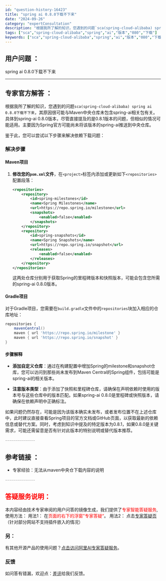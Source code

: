 ```yaml
---
id: "question-history-16423"
title: "spring ai 0.8.0下载不下来"
date: "2024-09-26"
category: "expertConsultation"
description: "根据我所了解的知识，您遇到的问题`scа(spring-cloud-alibaba) spring ai 0.8.0下载不下来`，其原因很可能与Maven中央仓库未包含spring-ai相关包有关。具体到spring-ai 0.8.0版本，尽管直接提及的是0.8.1版本的问题，但相似的情况可能适用。"
tags: ["sca","spring-cloud-alibaba","spring","ai","版本","080","下载"]
keywords: ["sca","spring-cloud-alibaba","spring","ai","版本","080","下载"]
---
```


## 用户问题 ： 
 spring ai 0.8.0下载不下来  

---------------
## 专家官方解答 ：

根据我所了解的知识，您遇到的问题`scа(spring-cloud-alibaba) spring ai 0.8.0下载不下来`，其原因很可能与Maven中央仓库未包含spring-ai相关包有关。具体到spring-ai 0.8.0版本，尽管直接提及的是0.8.1版本的问题，但相似的情况可能适用。主要因为Spring官方可能尚未将该版本的spring-ai推送到中央仓库。

鉴于此，您可以尝试以下步骤来解决依赖下载问题：

### 解决步骤

#### Maven项目

1. **修改您的`pom.xml`文件**，在`<project>`标签内添加或更新如下`<repositories>`配置段落：

   ```xml
   <repositories>
       <repository>
           <id>spring-milestones</id>
           <name>Spring Milestones</name>
           <url>https://repo.spring.io/milestone</url>
           <snapshots>
               <enabled>false</enabled>
           </snapshots>
       </repository>
       <repository>
           <id>spring-snapshots</id>
           <name>Spring Snapshots</name>
           <url>https://repo.spring.io/snapshot</url>
           <releases>
               <enabled>false</enabled>
           </releases>
       </repository>
   </repositories>
   ```

   这两处仓库分别用于获取Spring的里程碑版本和快照版本，可能会包含您所需的spring-ai 0.8.0版本。

#### Gradle项目

对于Gradle项目，您需要在`build.gradle`文件中的`repositories`块加入相应的仓库地址：

```groovy
repositories {
    mavenCentral()
    maven { url 'https://repo.spring.io/milestone' }
    maven { url 'https://repo.spring.io/snapshot' }
}
```

#### 步骤解释

- **添加自定义仓库**：通过在构建配置中增加Spring的milestone和snapshot仓库，您可以访问到那些尚未发布到Maven Central的Spring组件，包括可能是spring-ai的相关版本。
  
- **注意版本类型**：由于添加了快照和里程碑仓库，请确保在声明依赖时使用的版本号与这些仓库中的版本匹配。如果spring-ai 0.8.0是里程碑或快照版本，请确保在依赖声明中正确标注。

如果问题仍然存在，可能是因为该版本确实未发布，或者发布位置不在上述仓库中，此时建议直接查看Spring项目的官方文档或GitHub页面，以获取最新的依赖信息或替代方案。同时，考虑到知识中提及的特定版本为0.8.1，如果0.8.0是关键需求，可能还需留意是否有针对此版本的特别说明或替代版本推荐。


<font color="#949494">---------------</font> 


## 参考链接 ：

* 专家经验：无法从maven中央仓下载内容的说明 


 <font color="#949494">---------------</font> 
 


## <font color="#FF0000">答疑服务说明：</font> 

本内容经由技术专家审阅的用户问答的镜像生成，我们提供了<font color="#FF0000">专家智能答疑服务</font>,使用方法：
用法1： 在<font color="#FF0000">页面的右下的浮窗”专家答疑“</font>。
用法2： 点击[专家答疑页](https://answer.opensource.alibaba.com/docs/intro)（针对部分网站不支持插件嵌入的情况）
### 另：


有其他开源产品的使用问题？[点击访问阿里AI专家答疑服务](https://answer.opensource.alibaba.com/docs/intro)。
### 反馈
如问答有错漏，欢迎点：[差评](https://ai.nacos.io/user/feedbackByEnhancerGradePOJOID?enhancerGradePOJOId=16429)给我们反馈。
